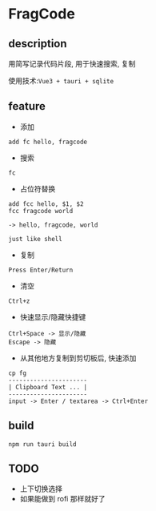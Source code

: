 # FragCode

## description
用简写记录代码片段, 用于快速搜索, 复制   

使用技术:```Vue3 + tauri + sqlite ```

## feature
- 添加
```
add fc hello, fragcode
```
- 搜索
```
fc
```
- 占位符替换
```
add fcc hello, $1, $2
fcc fragcode world

-> hello, fragcode, world

just like shell
```
- 复制
```
Press Enter/Return
```
- 清空
```
Ctrl+z
```
- 快速显示/隐藏快捷键
```
Ctrl+Space -> 显示/隐藏
Escape -> 隐藏
```
- 从其他地方复制到剪切板后, 快速添加
```
cp fg
----------------------
| Clipboard Text ... |
----------------------
input -> Enter / textarea -> Ctrl+Enter
```

## build
```
npm run tauri build
```

## TODO
- 上下切换选择
- 如果能做到 rofi 那样就好了
